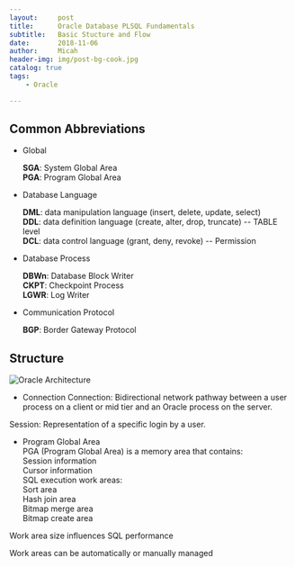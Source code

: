 ```yaml
---
layout:     post
title:      Oracle Database PLSQL Fundamentals
subtitle:   Basic Stucture and Flow 
date:       2018-11-06
author:     Micah
header-img: img/post-bg-cook.jpg
catalog: true
tags:
    - Oracle

---
```


## Common Abbreviations

- Global
	
	**SGA**: System Global Area      
	**PGA**: Program Global Area      

- Database Language
	
	**DML**: data manipulation language (insert, delete, update, select)       
	**DDL**: data definition language (create, alter, drop, truncate) -- TABLE level     
	**DCL**: data control language (grant, deny, revoke) -- Permission    

- Database Process

	**DBWn**: Database Block Writer    
	**CKPT**: Checkpoint Process     
    **LGWR**: Log Writer    

- Communication Protocol     

	**BGP**: Border Gateway Protocol     

## Structure


![Oracle Architecture](https://www.siue.edu/~dbock/cmis565/module1-architecture_files/image004.jpg)


- Connection
Connection: Bidirectional network pathway between a user process on a client or mid tier 
and an Oracle process on the server.    

Session: Representation of a specific login by a user.     

- Program Global Area    
PGA (Program Global Area) is a memory area that contains:    
    Session information    
    Cursor information    
    SQL execution work areas:        
        Sort area    
        Hash join area    
        Bitmap merge area    
        Bitmap create area  

Work area size influences SQL performance    

Work areas can be automatically or manually managed     


















